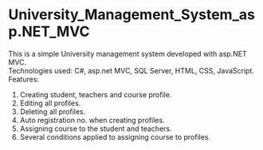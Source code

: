 # University_Management_System_asp.NET_MVC
This is a simple University management system developed with asp.NET MVC.<br/>
Technologies used: C#, asp.net MVC, SQL Server, HTML, CSS, JavaScript.<br/>
Features:
  1. Creating student, teachers and course profile.
  2. Editing all profiles.
  3. Deleting all profiles.
  4. Auto registration no. when creating profiles.
  5. Assigning course to the student and teachers.
  6. Several conditions applied to assigning course to profiles.
